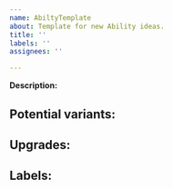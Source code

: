 ```yaml
---
name: AbiltyTemplate
about: Template for new Ability ideas.
title: ''
labels: ''
assignees: ''

---
```


**Description:**

**Potential variants:**
 - 

**Upgrades:**
- 

**Labels:**
-
